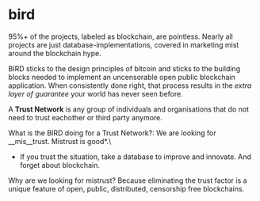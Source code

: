 # bird


95%+ of the projects, labeled as blockchain, are pointless. Nearly all projects are just database-implementations, covered in marketing mist around the blockchain hype.

BIRD sticks to the design principles of bitcoin and sticks to the building blocks needed to implement an uncensorable open public blockchain application. When consistently done right, that process results in the _extra layer of guarantee_ your world has never seen before.

A **Trust Network** is any group of individuals and organisations that do not need to trust eachother or third party anymore.

What is the BIRD doing for a Trust Network?: We are looking for __mis__trust. Mistrust is good*.\
* If you trust the situation, take a database to improve and innovate. And forget about blockchain.

Why are we looking for mistrust? Because eliminating the trust factor is a unique feature of open, public, distributed, censorship free blockchains.
